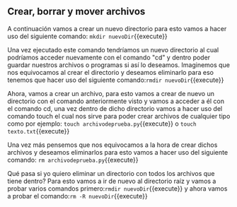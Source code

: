 ## Crear, borrar y mover archivos

A continuación vamos a crear un nuevo directorio para esto vamos a hacer uso del siguiente comando: `mkdir nuevoDir`{{execute}}

Una vez ejecutado este comando tendríamos un nuevo directorio al cual podríamos acceder nuevamente con el comando "cd" y dentro poder guardar nuestros archivos o programas si así lo deseamos. Imaginemos que nos equivocamos al crear el  directorio y deseamos eliminarlo para eso tenemos que hacer uso del siguiente comando:`rmdir nuevoDir`{{execute}}

Ahora, vamos a crear un archivo, para esto vamos a crear de nuevo un directorio con el comando anteriormente visto y vamos a acceder a él con el comando cd,  una vez dentro de dicho directorio vamos a hacer uso  del comando touch  el cual nos sirve para poder crear archivos de cualquier tipo como por ejemplo: `touch archivodeprueba.py`{{execute}} o `touch texto.txt`{{execute}}

Una vez más pensemos que nos equivocamos a la hora de crear dichos archivos y deseamos eliminarlos para esto vamos a hacer uso del siguiente comando: `rm archivodeprueba.py`{{execute}}

Qué pasa si yo quiero eliminar un directorio con todos los archivos que tiene dentro? Para esto vamos a ir de nuevo  al directorio raíz y vamos a probar varios comandos  primero:`rmdir nuevoDir`{{execute}}   y ahora vamos a probar el comando:`rm -R nuevoDir`{{execute}}
